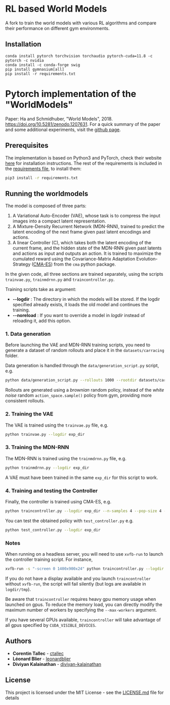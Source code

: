 # RL based World Models

A fork to train the world models with various RL algorithms and compare their performance on different gym environments.

## Installation

```
conda install pytorch torchvision torchaudio pytorch-cuda=11.8 -c pytorch -c nvidia
conda install -c conda-forge swig
pip install gymnasium[all]
pip install -r requirements.txt
```

# Pytorch implementation of the "WorldModels"

Paper: Ha and Schmidhuber, "World Models", 2018. https://doi.org/10.5281/zenodo.1207631. For a quick summary of the paper and some additional experiments, visit the [github page](https://ctallec.github.io/world-models/).


## Prerequisites

The implementation is based on Python3 and PyTorch, check their website [here](https://pytorch.org) for installation instructions. The rest of the requirements is included in the [requirements file](requirements.txt), to install them:
```bash
pip3 install -r requirements.txt
```

## Running the worldmodels

The model is composed of three parts:

  1. A Variational Auto-Encoder (VAE), whose task is to compress the input images into a compact latent representation.
  2. A Mixture-Density Recurrent Network (MDN-RNN), trained to predict the latent encoding of the next frame given past latent encodings and actions.
  3. A linear Controller (C), which takes both the latent encoding of the current frame, and the hidden state of the MDN-RNN given past latents and actions as input and outputs an action. It is trained to maximize the cumulated reward using the Covariance-Matrix Adaptation Evolution-Strategy ([CMA-ES](http://www.cmap.polytechnique.fr/~nikolaus.hansen/cmaartic.pdf)) from the `cma` python package.

In the given code, all three sections are trained separately, using the scripts `trainvae.py`, `trainmdrnn.py` and `traincontroller.py`.

Training scripts take as argument:
* **--logdir** : The directory in which the models will be stored. If the logdir specified already exists, it loads the old model and continues the training.
* **--noreload** : If you want to override a model in *logdir* instead of reloading it, add this option.

### 1. Data generation
Before launching the VAE and MDN-RNN training scripts, you need to generate a dataset of random rollouts and place it in the `datasets/carracing` folder.

Data generation is handled through the `data/generation_script.py` script, e.g.
```bash
python data/generation_script.py --rollouts 1000 --rootdir datasets/carracing --threads 8
```

Rollouts are generated using a *brownian* random policy, instead of the *white noise* random `action_space.sample()` policy from gym, providing more consistent rollouts.

### 2. Training the VAE
The VAE is trained using the `trainvae.py` file, e.g.
```bash
python trainvae.py --logdir exp_dir
```

### 3. Training the MDN-RNN
The MDN-RNN is trained using the `trainmdrnn.py` file, e.g.
```bash
python trainmdrnn.py --logdir exp_dir
```
A VAE must have been trained in the same `exp_dir` for this script to work.
### 4. Training and testing the Controller
Finally, the controller is trained using CMA-ES, e.g.
```bash
python traincontroller.py --logdir exp_dir --n-samples 4 --pop-size 4 --target-return 950 --display
```
You can test the obtained policy with `test_controller.py` e.g.
```bash
python test_controller.py --logdir exp_dir
```

### Notes
When running on a headless server, you will need to use `xvfb-run` to launch the controller training script. For instance,
```bash
xvfb-run -s "-screen 0 1400x900x24" python traincontroller.py --logdir exp_dir --n-samples 4 --pop-size 4 --target-return 950 --display
```
If you do not have a display available and you launch `traincontroller` without
`xvfb-run`, the script will fail silently (but logs are available in
`logdir/tmp`).

Be aware that `traincontroller` requires heavy gpu memory usage when launched
on gpus. To reduce the memory load, you can directly modify the maximum number
of workers by specifying the `--max-workers` argument.

If you have several GPUs available, `traincontroller` will take advantage of
all gpus specified by `CUDA_VISIBLE_DEVICES`.

## Authors

* **Corentin Tallec** - [ctallec](https://github.com/ctallec)
* **Léonard Blier** - [leonardblier](https://github.com/leonardblier)
* **Diviyan Kalainathan** - [diviyan-kalainathan](https://github.com/diviyan-kalainathan)


## License

This project is licensed under the MIT License - see the [LICENSE.md](LICENSE.md) file for details
